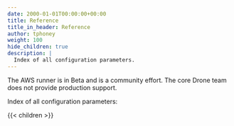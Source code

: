 ```yaml
---
date: 2000-01-01T00:00:00+00:00
title: Reference
title_in_header: Reference
author: tphoney
weight: 100
hide_children: true
description: |
  Index of all configuration parameters.
---
```


<div class="alert">
The AWS runner is in Beta and is a community effort.  The core Drone team does not provide production support.
</div>

Index of all configuration parameters:

{{< children >}}
